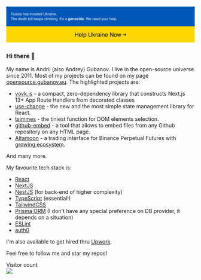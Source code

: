 [![](https://raw.githubusercontent.com/vshymanskyy/StandWithUkraine/main/banner2-direct.svg)](https://github.com/vshymanskyy/StandWithUkraine/blob/main/docs/README.md)

### Hi there 👋

My name is Andrii (also Andrey) Gubanov. I live in the open-source universe since 2011. Most of my projects can be found on my page [opensource.gubanov.eu](https://opensource.gubanov.eu/). The highlighted projects are:

- [vovk.js](https://github.com/finom/vovk) - a compact, zero-dependency library that constructs Next.js 13+ App Route Handlers from decorated classes
- [use-change](https://github.com/finom/use-change) - the new and the most simple state management library for React.
- [tsimmes](https://github.com/finom/tsimmes) - the tiniest function for DOM elements selection.
- [github-embed](https://github.com/finom/github-embed) - a tool that allows to embed files from any Github repository on any HTML page.
- [Altamoon](https://github.com/finom/altamoon) - a trading interface for Binance Perpetual Futures with [growing ecosystem](https://github.com/Altamoon).

And many more.

My favourite tech stack is:

- [React](https://reactjs.org/)
- [NextJS](https://nextjs.org/)
- [NestJS](https://nestjs.com/) (for back-end of higher complexity)
- [TypeScript](https://www.typescriptlang.org/) (essential!)
- [TailwindCSS](https://tailwindcss.com/)
- [Prisma ORM](https://www.prisma.io/) (I don't have any special preference on DB provider, it depends on a situation)
- [ESLint](https://eslint.org/)
- [auth0](https://auth0.com/)

I'm also available to get hired thru [Upwork](https://www.upwork.com/freelancers/~013ad74f3ced3e3071).

Feel free to follow me and star my repos!

  Visitor count<br>
  <img src="https://profile-counter.glitch.me/finom/count.svg" />
